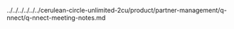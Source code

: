 ../../../../../../cerulean-circle-unlimited-2cu/product/partner-management/q-nnect/q-nnect-meeting-notes.md
